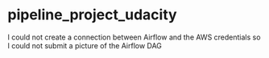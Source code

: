 # pipeline_project_udacity

I could not create a connection between Airflow and the AWS credentials so I could not submit a picture of the Airflow DAG
